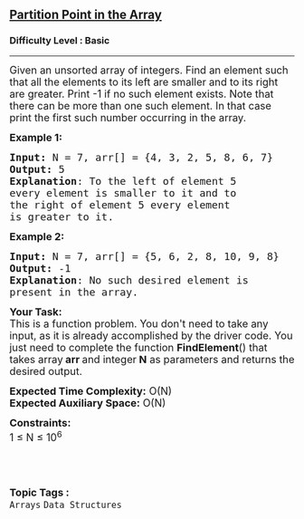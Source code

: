 <h2><a href="https://practice.geeksforgeeks.org/problems/partition-point-in-the-array0004/1">Partition Point in the Array</a></h2><h3>Difficulty Level : Basic</h3><hr><div class="problems_problem_content__Xm_eO"><p><span style="font-size:18px">Given an unsorted array of integers. Find an element such that all the elements to its left are smaller and to its right are greater. Print -1 if no such element exists. Note that there can be more than one such element. In that case print the first such number occurring in the array.</span></p>

<p><span style="font-size:18px"><strong>Example 1:</strong></span></p>

<pre><span style="font-size:18px"><strong>Input: </strong>N = 7, arr[] = {4, 3, 2, 5, 8, 6, 7} 
<strong>Output:</strong> 5
<strong>Explanation</strong>: To the left of element 5 
every element is smaller to it and to 
the right of element 5 every element 
is greater to it.  </span></pre>

<p><span style="font-size:18px"><strong>Example 2:</strong></span></p>

<pre><span style="font-size:18px"><strong>Input: </strong>N = 7, arr[] = {5, 6, 2, 8, 10, 9, 8} 
<strong>Output:</strong> -1
<strong>Explanation</strong>: No such desired element is 
present in the array.
</span></pre>

<p><span style="font-size:18px"><strong>Your Task:</strong><br>
This is a function problem. You don't need to take any input, as it is already accomplished by the driver code. You just need to complete the function <strong>FindElement</strong>() that takes array<strong> arr </strong>and integer<strong> N</strong>&nbsp;as parameters and returns the desired output.</span></p>

<p><span style="font-size:18px"><strong>Expected Time Complexity:</strong> O(N)<br>
<strong>Expected Auxiliary Space:</strong> O(N)</span></p>

<p><span style="font-size:18px"><strong>Constraints:</strong><br>
1 ≤ N ≤ 10<sup>6</sup></span></p>

<p>&nbsp;</p>
</div><br><p><span style=font-size:18px><strong>Topic Tags : </strong><br><code>Arrays</code>&nbsp;<code>Data Structures</code>&nbsp;